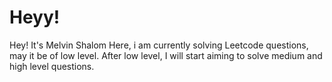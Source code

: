 <h1>Heyy!</h1>

Hey! It's Melvin Shalom Here, i am currently solving Leetcode questions, may it be of low level. After low level, I will start aiming to solve medium and high level questions.
